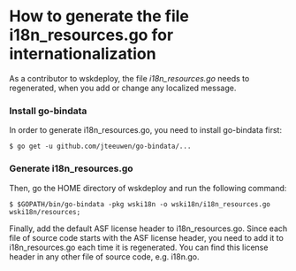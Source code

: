 # How to generate the file i18n_resources.go for internationalization

As a contributor to wskdeploy, the file *i18n_resources.go* needs to regenerated,
when you add or change any localized message.

### Install go-bindata
In order to generate i18n_resources.go, you need to install go-bindata first:

```
$ go get -u github.com/jteeuwen/go-bindata/...
```

### Generate i18n_resources.go
Then, go the HOME directory of wskdeploy and run the following command:

```
$ $GOPATH/bin/go-bindata -pkg wski18n -o wski18n/i18n_resources.go wski18n/resources;
```

Finally, add the default ASF license header to i18n_resources.go. Since each file of
source code starts with the ASF license header, you need to add it to i18n_resources.go
each time it is regenerated. You can find this license header in any other file of source
code, e.g. i18n.go.

